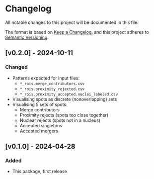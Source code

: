 # Changelog
All notable changes to this project will be documented in this file.

The format is based on [Keep a Changelog](https://keepachangelog.com/en/1.1.0/),
and this project adheres to [Semantic Versioning](https://semver.org/spec/v2.0.0.html).

## [v0.2.0] - 2024-10-11

### Changed
* Patterns expected for input files:
    * `*_rois.merge_contributors.csv`
    * `*_rois.proximity_rejected.csv`
    * `*_rois.proximity_accepted.nuclei_labeled.csv`
* Visualising spots as discrete (nonoverlapping) sets
* Visualising 5 sets of spots:
    * Merge contributors
    * Proximity rejects (spots too close together)
    * Nuclear rejects (spots not in a nucleus)
    * Accepted singletons
    * Accepted mergers

## [v0.1.0] - 2024-04-28
 
### Added
* This package, first release
